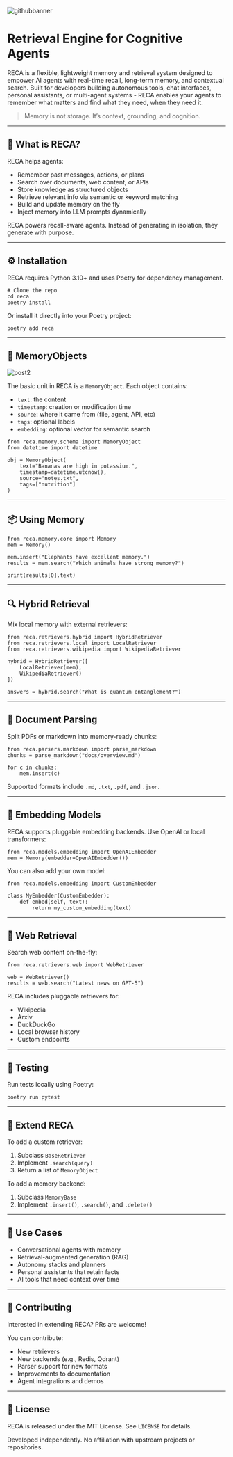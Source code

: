 ![githubbanner](https://github.com/user-attachments/assets/ec29fb84-2a87-43f1-acff-c5d907f77512)

# Retrieval Engine for Cognitive Agents

RECA is a flexible, lightweight memory and retrieval system designed to empower AI agents with real-time recall, long-term memory, and contextual search. Built for developers building autonomous tools, chat interfaces, personal assistants, or multi-agent systems - RECA enables your agents to remember what matters and find what they need, when they need it.

> Memory is not storage. It’s context, grounding, and cognition.

---

## 🧠 What is RECA?

RECA helps agents:

- Remember past messages, actions, or plans  
- Search over documents, web content, or APIs  
- Store knowledge as structured objects  
- Retrieve relevant info via semantic or keyword matching  
- Build and update memory on the fly  
- Inject memory into LLM prompts dynamically

RECA powers recall-aware agents. Instead of generating in isolation, they generate with purpose.

---

## ⚙️ Installation

RECA requires Python 3.10+ and uses Poetry for dependency management.

```
# Clone the repo
cd reca  
poetry install  
```

Or install it directly into your Poetry project:

```
poetry add reca  
```

---

## 🧱 MemoryObjects

![post2](https://github.com/user-attachments/assets/249b2d90-d669-44cf-a625-458d396edc09)

The basic unit in RECA is a `MemoryObject`. Each object contains:

- `text`: the content  
- `timestamp`: creation or modification time  
- `source`: where it came from (file, agent, API, etc)  
- `tags`: optional labels  
- `embedding`: optional vector for semantic search

```
from reca.memory.schema import MemoryObject  
from datetime import datetime  

obj = MemoryObject(  
    text="Bananas are high in potassium.",  
    timestamp=datetime.utcnow(),  
    source="notes.txt",  
    tags=["nutrition"]  
)  
```

---

## 📦 Using Memory

```
from reca.memory.core import Memory  
mem = Memory()  

mem.insert("Elephants have excellent memory.")  
results = mem.search("Which animals have strong memory?")  

print(results[0].text)  
```

---

## 🔍 Hybrid Retrieval

Mix local memory with external retrievers:

```
from reca.retrievers.hybrid import HybridRetriever  
from reca.retrievers.local import LocalRetriever  
from reca.retrievers.wikipedia import WikipediaRetriever  

hybrid = HybridRetriever([  
    LocalRetriever(mem),  
    WikipediaRetriever()  
])  

answers = hybrid.search("What is quantum entanglement?")  
```

---

## 📄 Document Parsing

Split PDFs or markdown into memory-ready chunks:

```
from reca.parsers.markdown import parse_markdown  
chunks = parse_markdown("docs/overview.md")  

for c in chunks:  
    mem.insert(c)  
```

Supported formats include `.md`, `.txt`, `.pdf`, and `.json`.

---

## 🧠 Embedding Models

RECA supports pluggable embedding backends. Use OpenAI or local transformers:

```
from reca.models.embedding import OpenAIEmbedder  
mem = Memory(embedder=OpenAIEmbedder())  
```

You can also add your own model:

```
from reca.models.embedding import CustomEmbedder  

class MyEmbedder(CustomEmbedder):  
    def embed(self, text):  
        return my_custom_embedding(text)  
```

---

## 📡 Web Retrieval

Search web content on-the-fly:

```
from reca.retrievers.web import WebRetriever  

web = WebRetriever()  
results = web.search("Latest news on GPT-5")  
```

RECA includes pluggable retrievers for:

- Wikipedia  
- Arxiv  
- DuckDuckGo  
- Local browser history  
- Custom endpoints

---

## 🧪 Testing

Run tests locally using Poetry:

```
poetry run pytest  
```

---

## 🧩 Extend RECA

To add a custom retriever:

1. Subclass `BaseRetriever`  
2. Implement `.search(query)`  
3. Return a list of `MemoryObject`

To add a memory backend:

1. Subclass `MemoryBase`  
2. Implement `.insert()`, `.search()`, and `.delete()`

---

## 🚀 Use Cases

- Conversational agents with memory  
- Retrieval-augmented generation (RAG)  
- Autonomy stacks and planners  
- Personal assistants that retain facts  
- AI tools that need context over time

---

## 🤝 Contributing

Interested in extending RECA? PRs are welcome!

You can contribute:

- New retrievers  
- New backends (e.g., Redis, Qdrant)  
- Parser support for new formats  
- Improvements to documentation  
- Agent integrations and demos

---

## 📜 License

RECA is released under the MIT License. See `LICENSE` for details.

Developed independently. No affiliation with upstream projects or repositories.
